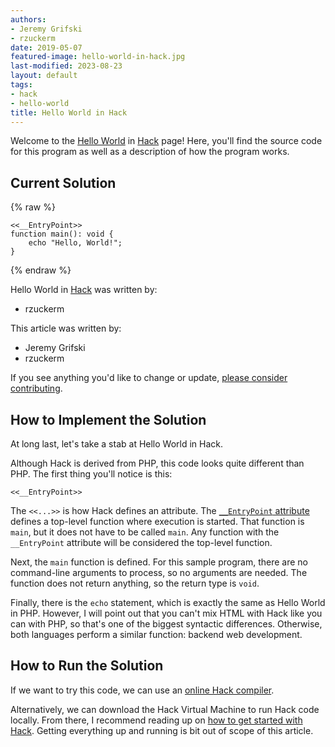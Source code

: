 ```yaml
---
authors:
- Jeremy Grifski
- rzuckerm
date: 2019-05-07
featured-image: hello-world-in-hack.jpg
last-modified: 2023-08-23
layout: default
tags:
- hack
- hello-world
title: Hello World in Hack
---
```


Welcome to the [Hello World](https://sampleprograms.io/projects/hello-world) in [Hack](https://sampleprograms.io/languages/hack) page! Here, you'll find the source code for this program as well as a description of how the program works.

## Current Solution

{% raw %}

```hack
<<__EntryPoint>>
function main(): void {
    echo "Hello, World!";
}

```

{% endraw %}

Hello World in [Hack](https://sampleprograms.io/languages/hack) was written by:

- rzuckerm

This article was written by:

- Jeremy Grifski
- rzuckerm

If you see anything you'd like to change or update, [please consider contributing](https://github.com/TheRenegadeCoder/sample-programs).

## How to Implement the Solution

At long last, let's take a stab at Hello World in Hack.

Although Hack is derived from PHP, this code looks quite
different than PHP. The first thing you'll notice is this:

```hack
<<__EntryPoint>>
```

The `<<...>>` is how Hack defines an attribute. The
[`__EntryPoint` attribute][1] defines a top-level function
where execution is started. That function is `main`, but it
does not have to be called `main`. Any function with the
`__EntryPoint` attribute will be considered the top-level
function.

Next, the `main` function is defined. For this sample program,
there are no command-line arguments to process, so no arguments are
needed. The function does not return anything, so the return type
is `void`.

Finally, there is the `echo` statement, which is exactly the same
as Hello World in PHP. However, I will point out that you can't mix
HTML with Hack like you can with PHP, so that's one of the biggest 
syntactic differences. Otherwise, both languages perform a similar 
function: backend web development.

[1]: https://docs.hhvm.com/hack/attributes/predefined-attributes#__entrypoint


## How to Run the Solution

If we want to try this code, we can use an [online Hack compiler][2].

Alternatively, we can download the Hack Virtual Machine to run
Hack code locally. From there, I recommend reading up on
[how to get started with Hack][3]. Getting everything up and running is
bit out of scope of this article.

[2]: https://www.jdoodle.com/execute-hack-online/
[3]: https://docs.hhvm.com/hack/getting-started/getting-started
